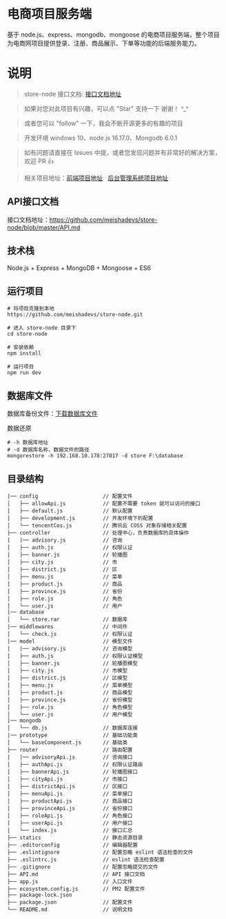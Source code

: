 # 电商项目服务端

基于 node.js、express、mongodb、mongoose 的电商项目服务端，整个项目为电商网项目提供登录、注册、商品展示、下单等功能的后端服务能力。

# 说明

> store-node 接口文档: [接口文档地址](https://github.com/meishadevs/store-node/blob/master/API.md) 

>  如果对您对此项目有兴趣，可以点 "Star" 支持一下 谢谢！ ^_^

>  或者您可以 "follow" 一下，我会不断开源更多的有趣的项目

>  开发环境 windows 10、node.js 16.17.0、Mongodb 6.0.1

>  如有问题请直接在 Issues 中提，或者您发现问题并有非常好的解决方案，欢迎 PR 👍

>  相关项目地址：[前端项目地址](https://github.com/meishadevs/store-vue) &nbsp; [后台管理系统项目地址](https://github.com/meishadevs/store-admin)

## API接口文档

接口文档地址：https://github.com/meishadevs/store-node/blob/master/API.md

## 技术栈

Node.js + Express + MongoDB + Mongoose + ES6

## 运行项目

```
# 将项目克隆到本地
https://github.com/meishadevs/store-node.git

# 进入 store-node 目录下
cd store-node

# 安装依赖
npm install

# 运行项目
npm run dev
```

## 数据库文件

数据库备份文件：[下载数据库文件](https://raw.githubusercontent.com/meishadevs/store-node/master/database/store.rar)

数据还原
```
# -h 数据库地址
# -d 数据库名称，数据文件的路径
mongorestore -h 192.168.10.178:27017 -d store F:\database
```

## 目录结构

```  
|── config                     // 配置文件
│   ├── allowApi.js            // 配置不需要 token 就可以访问的接口
│   ├── default.js             // 默认配置
│   ├── development.js         // 开发环境下的配置
│ 	└── tencentCos.js          // 腾讯云 COSS 对象存储相关配置
├── controller                 // 处理中心，负责数据库的具体操作
|   |── advisory.js            // 咨询
│   ├── auth.js                // 权限认证
│   ├── banner.js              // 轮播图
│   ├── city.js                // 市
│   ├── district.js            // 区
│   ├── menu.js                // 菜单
│   ├── product.js             // 商品
│   ├── province.js            // 省份
│   ├── role.js                // 角色
│ 	└── user.js                // 用户
|── database                 
│ 	└── store.rar              // 数据库
|── middlewares                // 中间件
│ 	└── check.js               // 权限认证
|── model                      // 模型文件
|   |── advisory.js            // 咨询模型
│   ├── auth.js                // 权限认证模型
│   ├── banner.js              // 轮播图模型
│   ├── city.js                // 市模型
│   ├── district.js            // 区模型
│   ├── menu.js                // 菜单模型
│   ├── product.js             // 商品模型
│   ├── province.js            // 省份模型
│   ├── role.js                // 角色模型
│ 	└── user.js                // 用户模型
|── mongodb                
│ 	└── db.js                  // 数据库连接
|── prototype                  // 基础功能类
│ 	└── baseComponent.js       // 基础类
├── router                     // 路由配置
|   |── advisoryApi.js         // 咨询接口
│   ├── authApi.js             // 权限认证路由
│   ├── bannerApi.js           // 轮播图接口
│   ├── cityApi.js             // 市接口
│   ├── districtApi.js         // 区接口
│   ├── menuApi.js             // 菜单接口
│   ├── productApi.js          // 商品接口
│   ├── provinceApi.js         // 省份接口
│   ├── roleApi.js             // 角色接口
│   ├── userApi.js             // 用户接口
│ 	└── index.js               // 接口汇总
├── statics                    // 静态资源目录
├── .editorconfig              // 编辑器配置
├── .eslintignore              // 配置忽略 eslint 语法检查的文件
├── .eslintrc.js               // eslint 语法检查配置
├── .gitignore                 // 配置忽略提交的文件
├── API.md                     // API 接口文档
├── app.js                     // 入口文件
├── ecosystem.config.js        // PM2 配置文件
├── package-lock.json        
├── package.json               // 配置文件
└── README.md                  // 说明文档
```

